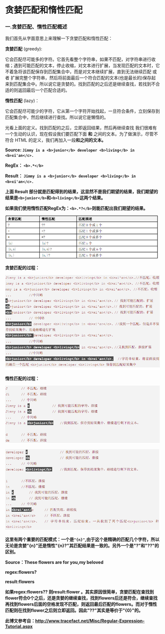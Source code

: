# 贪婪匹配和惰性匹配

### 一.贪婪匹配、惰性匹配概述 

我们首先从字面意思上来理解一下贪婪匹配和惰性匹配： 

<b>贪婪匹配</b> (greedy): 

它会匹配尽可能多的字符。它首先看整个字符串，如果不匹配，对字符串进行收缩；遇到可能匹配的文本，停止收缩，对文本进行扩展，当发现匹配的文本时，它不着急将该匹配保存到匹配集合中，而是对文本继续扩展，直到无法继续匹配 或者 扩展完整个字符串，然后将前面最后一个符合匹配的文本(也是最长的)保存起来到匹配集合中。所以说它是贪婪的。找到匹配的之后还是继续查找，若找到不合适的则返回最后一个匹配合适的。  

<b>惰性匹配</b> (lazy)： 

它会匹配尽可能少的字符，它从第一个字符开始找起，一旦符合条件，立刻保存到匹配集合中，然后继续进行查找。所以说它是懒惰的。 

光看上面的定义。找到匹配的之后，立即返回结果，然后再继续查找
我们很难有一个生动的认识，现在假设我们要匹配下面 <b>和</b> 之间的文本。为了做演示，尽管不符合 HTML 的定义，我们再加入一段<b>和</c>之间的文本。 

Source: 
 `Jimmy is a <b>junior</b> developer <b>living</b> in <b>xi'an</c>.`

RegEx： 
`<b>.*</b>`  

Result： 
`Jimmy is a <b>junior</b> developer <b>living</b> in <b>xi'an</c>.`

上面 Result 部分就是匹配得到的结果，这显然不是我们期望的结果，我们期望的结果是`<b>junior</b>`和`<b>living</b>`这两个结果。 

如果我们使用惰性匹配RegEx为：`<b>.*?</b>`则能匹配出我们期望的结果。 

![](img/1-1.png)

贪婪匹配的过程： 

![](img/1-2.png)

惰性匹配的过程： 

![](img/1-3.png) 

![](img/1-4.png)


  这里有两个重要的匹配模式：一个是`"{n}"`,由于这个是精确的匹配几个字符，所以无论是贪婪"{n}"还是惰性"{n}?"其匹配结果是一致的。另外一个是"?"和"??"的区别。

  Source：These flowers are for you,my beloved

  regex:flowers?

  result:flowers

  如果regex:flowers?? 则result:flower 。其实原因很简单，贪婪匹配在查找到flower符合0个之后，还是贪婪的继续查找，找到flowers后还是符合，继续查找再找到flowers后面的空格发现不匹配，则返回最后匹配的flowers。而对于惰性匹配则在找到flower之后则立即返回。因此"??"其实是等价于"{0}"的。
   

  此博文参考自：http://www.tracefact.net/Misc/Regular-Expression-Tutorial.aspx